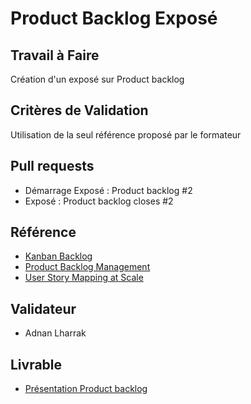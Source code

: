 # Product Backlog Exposé

## Travail à Faire
Création d'un exposé sur Product backlog

## Critères de Validation
Utilisation de la seul référence proposé par le formateur
## Pull requests
- Démarrage Exposé : Product backlog #2
- Exposé : Product backlog closes #2
## Référence

- [Kanban Backlog](https://businessmap.io/blog/kanban-backlog)
- [Product Backlog Management](https://280group.com/product-management-blog/product-backlog-management-product-managers/)
- [User Story Mapping at Scale](https://resources.scrumalliance.org/Webinar/user-story-mapping-at-scale)

## Validateur

- Adnan Lharrak 

## Livrable

- [Présentation Product backlog](https://docs.google.com/presentation/d/13oa__qCOngN-4cIBXz51rvmu6a_w5FwmMkMhDk9M0SY/edit?usp=sharing)
